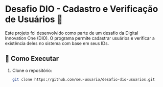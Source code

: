 # Desafio DIO - Cadastro e Verificação de Usuários 🚀

Este projeto foi desenvolvido como parte de um desafio da Digital Innovation One (DIO). O programa permite cadastrar usuários e verificar a existência deles no sistema com base em seus IDs.

## 📌 Como Executar
1. Clone o repositório:
   ```sh
   git clone https://github.com/seu-usuario/desafio-dio-usuarios.git
